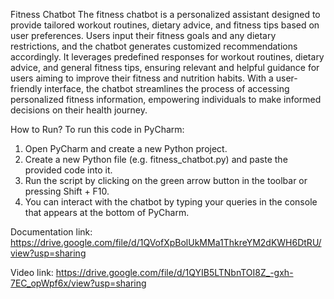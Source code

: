 Fitness Chatbot
The fitness chatbot is a personalized assistant designed to provide tailored workout routines, dietary advice, and fitness tips based on user preferences. Users input their fitness goals and any dietary restrictions, and the chatbot generates customized recommendations accordingly. It leverages predefined responses for workout routines, dietary advice, and general fitness tips, ensuring relevant and helpful guidance for users aiming to improve their fitness and nutrition habits. With a user-friendly interface, the chatbot streamlines the process of accessing personalized fitness information, empowering individuals to make informed decisions on their health journey.

How to Run?
To run this code in PyCharm:
1.	Open PyCharm and create a new Python project.
2.	Create a new Python file (e.g. fitness_chatbot.py) and paste the provided code into it.
3.	Run the script by clicking on the green arrow button in the toolbar or pressing Shift + F10.
4.	You can interact with the chatbot by typing your queries in the console that appears at the bottom of PyCharm.

Documentation link:
https://drive.google.com/file/d/1QVofXpBolUkMMa1ThkreYM2dKWH6DtRU/view?usp=sharing

Video link:
https://drive.google.com/file/d/1QYIB5LTNbnTOI8Z_-gxh-7EC_opWpf6x/view?usp=sharing
